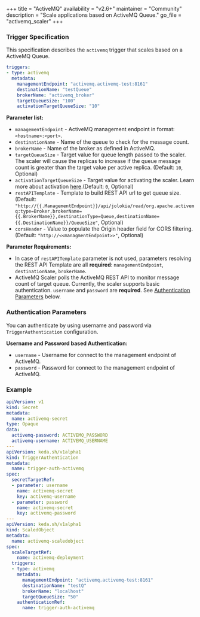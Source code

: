 +++
title = "ActiveMQ"
availability = "v2.6+"
maintainer = "Community"
description = "Scale applications based on ActiveMQ Queue."
go_file = "activemq_scaler"
+++

### Trigger Specification

This specification describes the `activemq` trigger that scales based on a ActiveMQ Queue.

```yaml
triggers:
- type: activemq
  metadata:
    managementEndpoint: "activemq.activemq-test:8161"
    destinationName: "testQueue"
    brokerName: "activemq_broker"
    targetQueueSize: "100"
    activationTargetQueueSize: "10"
```

**Parameter list:**

- `managementEndpoint` - ActiveMQ management endpoint in format: `<hostname>:<port>`.
- `destinationName` - Name of the queue to check for the message count.
- `brokerName` - Name of the broker as defined in ActiveMQ.
- `targetQueueSize` - Target value for queue length passed to the scaler. The scaler will cause the replicas to increase if the queue message count is greater than the target value per active replica. (Default: `10`, Optional)
- `activationTargetQueueSize` - Target value for activating the scaler. Learn more about activation [here](./../concepts/scaling-deployments.md#activating-and-scaling-thresholds).(Default: `0`, Optional)
- `restAPITemplate` - Template to build REST API url to get queue size. (Default: `"http://{{.ManagementEndpoint}}/api/jolokia/read/org.apache.activemq:type=Broker,brokerName={{.BrokerName}},destinationType=Queue,destinationName={{.DestinationName}}/QueueSize"`, Optional)
- `corsHeader` - Value to populate the Origin header field for CORS filtering. (Default: `"http://<<managmentEndpoint>>"`, Optional)

**Parameter Requirements:**

- In case of `restAPITemplate` parameter is not used, parameters resolving the REST API Template are all **required**: `managementEndpoint`, `destinationName`, `brokerName`.
- ActiveMQ Scaler polls the ActiveMQ REST API to monitor message count of target queue. Currently, the scaler supports basic authentication. `username` and `password` are **required**. See [Authentication Parameters](#authentication-parameters) below.

### Authentication Parameters

You can authenticate by using username and password via `TriggerAuthentication` configuration.

**Username and Password based Authentication:**

- `username` - Username for connect to the management endpoint of ActiveMQ.
- `password` - Password for connect to the management endpoint of ActiveMQ.

### Example

```yaml
apiVersion: v1
kind: Secret
metadata:
  name: activemq-secret
type: Opaque
data:
  activemq-password: ACTIVEMQ_PASSWORD
  activemq-username: ACTIVEMQ_USERNAME
---
apiVersion: keda.sh/v1alpha1
kind: TriggerAuthentication
metadata:
  name: trigger-auth-activemq
spec:
  secretTargetRef:
  - parameter: username
    name: activemq-secret
    key: activemq-username
  - parameter: password
    name: activemq-secret
    key: activemq-password
---
apiVersion: keda.sh/v1alpha1
kind: ScaledObject
metadata:
  name: activemq-scaledobject
spec:
  scaleTargetRef:
    name: activemq-deployment
  triggers:
  - type: activemq
    metadata:
      managementEndpoint: "activemq.activemq-test:8161"
      destinationName: "testQ"
      brokerName: "localhost"
      targetQueueSize: "50"
    authenticationRef:
      name: trigger-auth-activemq
```
